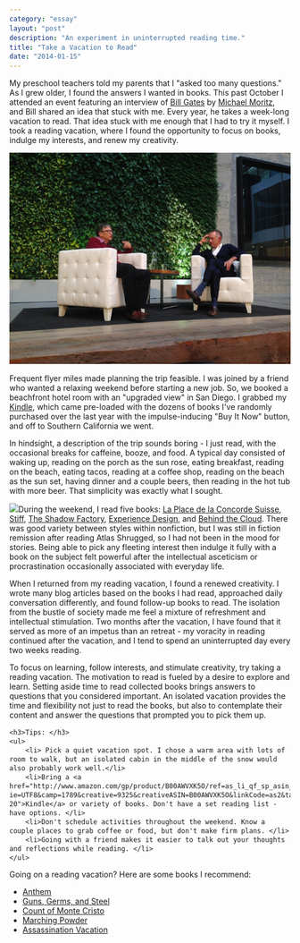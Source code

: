 ```yaml
---
category: "essay"
layout: "post"
description: "An experiment in uninterrupted reading time."
title: "Take a Vacation to Read"
date: "2014-01-15"
---
```


My preschool teachers told my parents that I "asked too many questions." As I grew older, I found the answers I wanted in books. This past October I attended an event featuring an interview of [Bill Gates](http://www.thegatesnotes.com/) by [Michael Moritz](http://en.wikipedia.org/wiki/Michael_Moritz), and Bill shared an idea that stuck with me. Every year, he takes a week-long vacation to read.  That idea stuck with me enough that I had to try it myself. I took a reading vacation, where I found the opportunity to focus on books, indulge my interests, and renew my creativity.

<img src="/images/billgates.jpg" class="full" alt="Bill Gates and Michael Moritz at the AirBNB Headquarters"/>

Frequent flyer miles made planning the trip feasible. I was joined by a friend who wanted a relaxing weekend before starting a new job. So, we booked a beachfront hotel room with an "upgraded view" in San Diego. I grabbed my [Kindle](http://www.amazon.com/gp/product/B00AWVXK5O/ref=as_li_qf_sp_asin_il_tl?ie=UTF8&camp=1789&creative=9325&creativeASIN=B00AWVXK5O&linkCode=as2&tag=sagacionlook-20), which came pre-loaded with the dozens of books I've randomly purchased over the last year with the impulse-inducing "Buy It Now" button, and off to Southern California we went. 

In hindsight, a description of the trip sounds boring - I just read, with the occasional breaks for caffeine, booze, and food. A typical day consisted of waking up, reading on the porch as the sun rose, eating breakfast, reading on the beach, eating tacos, reading at a coffee shop, reading on the beach as the sun set, having dinner and a couple beers, then reading in the hot tub with more beer. That simplicity was exactly what I sought. 

<a class="img-float" href="http://www.amazon.com/gp/product/0393324826/ref=as_li_qf_sp_asin_il?ie=UTF8&camp=1789&creative=9325&creativeASIN=0393324826&linkCode=as2&tag=sagacionlook-20"><img border="0" src="http://ws-na.amazon-adsystem.com/widgets/q?_encoding=UTF8&ASIN=0393324826&Format=_SL110_&ID=AsinImage&MarketPlace=US&ServiceVersion=20070822&WS=1&tag=sagacionlook-20" ></a>During the weekend, I read five books: [La Place de la Concorde Suisse](/switzerland/), [Stiff](http://www.amazon.com/gp/product/0393324826/ref=as_li_qf_sp_asin_il_tl?ie=UTF8&camp=1789&creative=9325&creativeASIN=0393324826&linkCode=as2&tag=sagacionlook-20), [The Shadow Factory](/nsa-book/), [Experience Design](/experience-design/), and [Behind the Cloud](/first-salesforce-home/). There was good variety between styles within nonfiction, but I was still in fiction remission after reading Atlas Shrugged, so I had not been in the mood for stories. Being able to pick any fleeting interest then indulge it fully with a book on the subject felt powerful after the intellectual asceticism or procrastination occasionally associated with everyday life.  

When I returned from my reading vacation, I found a renewed creativity. I wrote many blog articles based on the books I had read, approached daily conversation differently, and found follow-up books to read. The isolation from the bustle of society made me feel a mixture of refreshment and intellectual stimulation. Two months after the vacation, I have found that it served as more of an impetus than an retreat - my voracity in reading continued after the vacation, and I tend to spend an uninterrupted day every two weeks reading. 


To focus on learning, follow interests, and stimulate creativity, try taking a reading vacation. The motivation to read is fueled by a desire to explore and learn. Setting aside time to read collected books brings answers to questions that you considered important. An isolated vacation provides the time and flexibility not just to read the books, but also to contemplate their content and answer the questions that prompted you to pick them up. 

<div class="alert alert-info">

    <h3>Tips: </h3>
    <ul>
        <li> Pick a quiet vacation spot. I chose a warm area with lots of room to walk, but an isolated cabin in the middle of the snow would also probably work well.</li>
        <li>Bring a <a href="http://www.amazon.com/gp/product/B00AWVXK5O/ref=as_li_qf_sp_asin_il_tl?ie=UTF8&camp=1789&creative=9325&creativeASIN=B00AWVXK5O&linkCode=as2&tag=sagacionlook-20">Kindle</a> or variety of books. Don't have a set reading list - have options. </li>
        <li>Don't schedule activities throughout the weekend. Know a couple places to grab coffee or food, but don't make firm plans. </li>
        <li>Going with a friend makes it easier to talk out your thoughts and reflections while reading. </li>
    </ul>
</div>


Going on a reading vacation? Here are some books I recommend: 

* [Anthem](http://www.amazon.com/gp/product/1629100072/ref=as_li_qf_sp_asin_il_tl?ie=UTF8&camp=1789&creative=9325&creativeASIN=1629100072&linkCode=as2&tag=sagacionlook-20)
* [Guns, Germs, and Steel](http://www.amazon.com/gp/product/0393317552/ref=as_li_qf_sp_asin_il_tl?ie=UTF8&camp=1789&creative=9325&creativeASIN=0393317552&linkCode=as2&tag=sagacionlook-20)
* [Count of Monte Cristo](http://www.amazon.com/gp/product/0140449264/ref=as_li_qf_sp_asin_il_tl?ie=UTF8&camp=1789&creative=9325&creativeASIN=0140449264&linkCode=as2&tag=sagacionlook-20)
* [Marching Powder](http://www.amazon.com/gp/product/0312330340/ref=as_li_qf_sp_asin_il_tl?ie=UTF8&camp=1789&creative=9325&creativeASIN=0312330340&linkCode=as2&tag=sagacionlook-20)
* [Assassination Vacation](http://www.amazon.com/gp/product/074326004X/ref=as_li_qf_sp_asin_il_tl?ie=UTF8&camp=1789&creative=9325&creativeASIN=074326004X&linkCode=as2&tag=sagacionlook-20)


